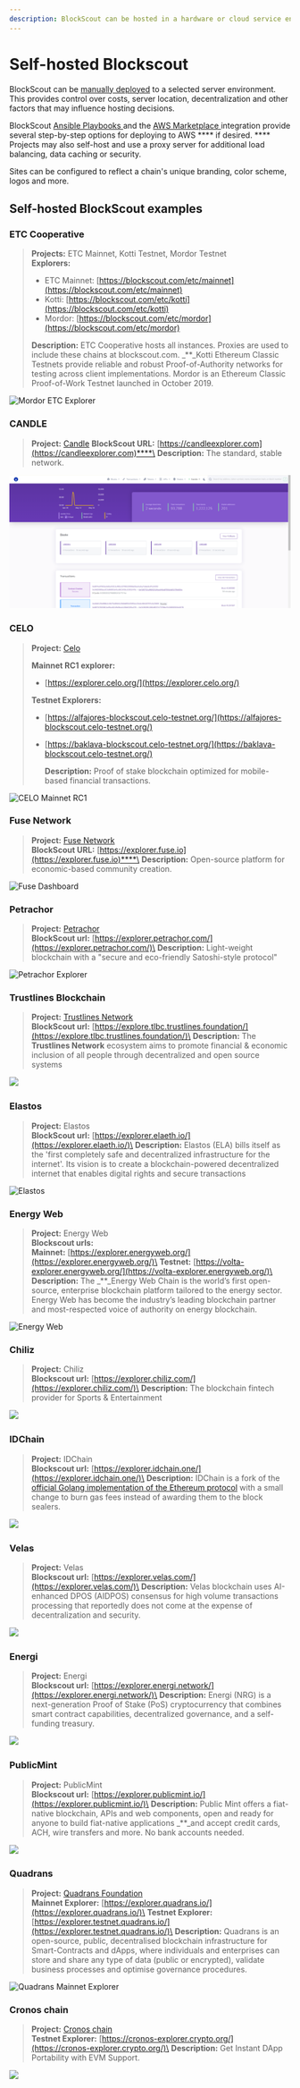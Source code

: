 ```yaml
---
description: BlockScout can be hosted in a hardware or cloud service environment
---
```


# Self-hosted Blockscout

BlockScout can be [manually deployed](../../for-developers/manual-deployment/) to a selected server environment. This provides control over costs, server location, decentralization and other factors that may influence hosting decisions.

BlockScout [Ansible Playbooks ](../../for-developers/ansible-deployment/)and the [AWS Marketplace ](../../for-developers/ansible-deployment/aws-marketplace/)integration provide several step-by-step options for deploying to AWS **** if desired. **** Projects may also self-host and use a proxy server for additional load balancing, data caching or security.

Sites can be configured to reflect a chain's unique branding, color scheme, logos and more.&#x20;

## Self-hosted BlockScout examples

### ETC Cooperative

> **Projects:** ETC Mainnet, Kotti Testnet, Mordor Testnet\
> **Explorers:**
>
> * ETC Mainnet: [https://blockscout.com/etc/mainnet](https://blockscout.com/etc/mainnet)
> * Kotti: [https://blockscout.com/etc/kotti](https://blockscout.com/etc/kotti)
> * Mordor: [https://blockscout.com/etc/mordor](https://blockscout.com/etc/mordor)
>
> **Description:** ETC Cooperative hosts all instances. Proxies are used to include these chains at blockscout.com. _\*\*_Kotti Ethereum Classic Testnets provide reliable and robust Proof-of-Authority networks for testing across client implementations. Mordor is an Ethereum Classic Proof-of-Work Testnet launched in October 2019.

![Mordor ETC Explorer](../../.gitbook/assets/mordor-testnet.png)

### CANDLE

> **Project:** [Candle](https://candlelabs.org/)
> **BlockScout URL:** [https://candleexplorer.com](https://candleexplorer.com)****\
> **Description:** The standard, stable network.

![CANDLE Explorer ](../../.gitbook/assets/candle.png)


### CELO

> **Project:** [Celo](https://celo.org/)
>
> **Mainnet RC1 explorer:**
>
> * [https://explorer.celo.org/](https://explorer.celo.org/)
>
> **Testnet Explorers:**
>
> * [https://alfajores-blockscout.celo-testnet.org/](https://alfajores-blockscout.celo-testnet.org/) &#x20;
> *   [https://baklava-blockscout.celo-testnet.org/](https://baklava-blockscout.celo-testnet.org/) &#x20;
>
>     **Description:** Proof of stake blockchain optimized for mobile-based financial transactions.

![CELO Mainnet RC1 ](../../.gitbook/assets/image.png)

### Fuse Network

> **Project:** [Fuse Network](https://explorer.fuse.io/)\
> **BlockScout URL:** [https://explorer.fuse.io](https://explorer.fuse.io)****\
> **Description:** Open-source platform for economic-based community creation.

![Fuse Dashboard](../../.gitbook/assets/fuse.io.png)

### **Petrachor**

> **Project:** [Petrachor](https://petrachor.com)\
> **BlockScout url:** [https://explorer.petrachor.com/](https://explorer.petrachor.com/)\
> **Description:** Light-weight blockchain with a "secure and eco-friendly Satoshi-style protocol"

![Petrachor Explorer](../../.gitbook/assets/petrachor.png)

### **Trustlines Blockchain**

> **Project:** [Trustlines Network](https://trustlines.network/)\
> **BlockScout url:** [https://explore.tlbc.trustlines.foundation/](https://explore.tlbc.trustlines.foundation/)\
> **Description:** The **Trustlines Network** ecosystem aims to promote financial & economic inclusion of all people through decentralized and open source systems

![](../../.gitbook/assets/screenshot-2019-11-22-at-12.14.37.png)

### Elastos

> **Project:** Elastos\
> **BlockScout url:** [https://explorer.elaeth.io/](https://explorer.elaeth.io/)\
> **Description:** Elastos (ELA) bills itself as the 'first completely safe and decentralized infrastructure for the internet'. Its vision is to create a blockchain-powered decentralized internet that enables digital rights and secure transactions

![Elastos](../../.gitbook/assets/screenshot-2020-02-12-at-19.22.41.png)

### Energy Web

> **Project:** Energy Web\
> **Blockscout urls:**\
> **Mainnet:** [https://explorer.energyweb.org/](https://explorer.energyweb.org/)\
> **Testnet:** [https://volta-explorer.energyweb.org/](https://volta-explorer.energyweb.org/)\
> **Description:** The _\*\*_Energy Web Chain is the world’s first open-source, enterprise blockchain platform tailored to the energy sector. Energy Web has become the industry’s leading blockchain partner and most-respected voice of authority on energy blockchain.

![Energy Web](../../.gitbook/assets/energy-web.png)

### **Chiliz**

> **Project:** Chiliz\
> **Blockscout url:** [https://explorer.chiliz.com/](https://explorer.chiliz.com/)\
> **Description:** The blockchain fintech provider for Sports & Entertainment

![](../../.gitbook/assets/screenshot-2020-06-02-at-13.07.21.png)

### IDChain

> **Project:** IDChain\
> **Blockscout url:** [https://explorer.idchain.one/](https://explorer.idchain.one/)\
> **Description:** IDChain is a fork of the [official Golang implementation of the Ethereum protocol](https://github.com/ethereum/go-ethereum) with a small change to burn gas fees instead of awarding them to the block sealers.

![](../../.gitbook/assets/screenshot-2020-08-13-at-17.15.02.png)

### Velas

> **Project:** Velas\
> **Blockscout url:** [https://explorer.velas.com/](https://explorer.velas.com/)\
> **Description:** Velas blockchain uses AI-enhanced DPOS (AIDPOS) consensus for high volume transactions processing that reportedly does not come at the expense of decentralization and security.

![](../../.gitbook/assets/screenshot-2020-12-28-at-08.21.22.png)

### Energi

> **Project:** Energi\
> **Blockscout url:** [https://explorer.energi.network/](https://explorer.energi.network/)\
> **Description:** Energi (NRG) is a next-generation Proof of Stake (PoS) cryptocurrency that combines smart contract capabilities, decentralized governance, and a self-funding treasury.

![](../../.gitbook/assets/screenshot-2020-09-14-at-15.40.32.png)

### PublicMint

> **Project:** PublicMint\
> **Blockscout url:** [https://explorer.publicmint.io/](https://explorer.publicmint.io/)\
> **Description:** Public Mint offers a fiat-native blockchain, APIs and web components, open and ready for anyone to build fiat-native applications _\*\*_and accept credit cards, ACH, wire transfers and more. No bank accounts needed.

![](../../.gitbook/assets/screenshot-2021-01-21-at-09.50.36.png)

### Quadrans

> **Project:** [Quadrans Foundation](https://quadrans.io/)\
> **Mainnet Explorer:** [https://explorer.quadrans.io/](https://explorer.quadrans.io/)\
> **Testnet Explorer:** [https://explorer.testnet.quadrans.io/](https://explorer.testnet.quadrans.io/)\
> **Description:** Quadrans is an open-source, public, decentralised blockchain infrastructure for Smart-Contracts and dApps, where individuals and enterprises can store and share any type of data (public or encrypted), validate business processes and optimise governance procedures.

![Quadrans Mainnet Explorer](../../.gitbook/assets/quadrans-mainnet-explorer.png)

### Cronos chain

> **Project:** [Cronos chain](https://cronos.crypto.org/)\
> **Testnet Explorer:** [https://cronos-explorer.crypto.org/](https://cronos-explorer.crypto.org/)\
> **Description:** Get Instant DApp Portability with EVM Support.

![](../../.gitbook/assets/screenshot-2021-07-29-at-12.53.51.png)
